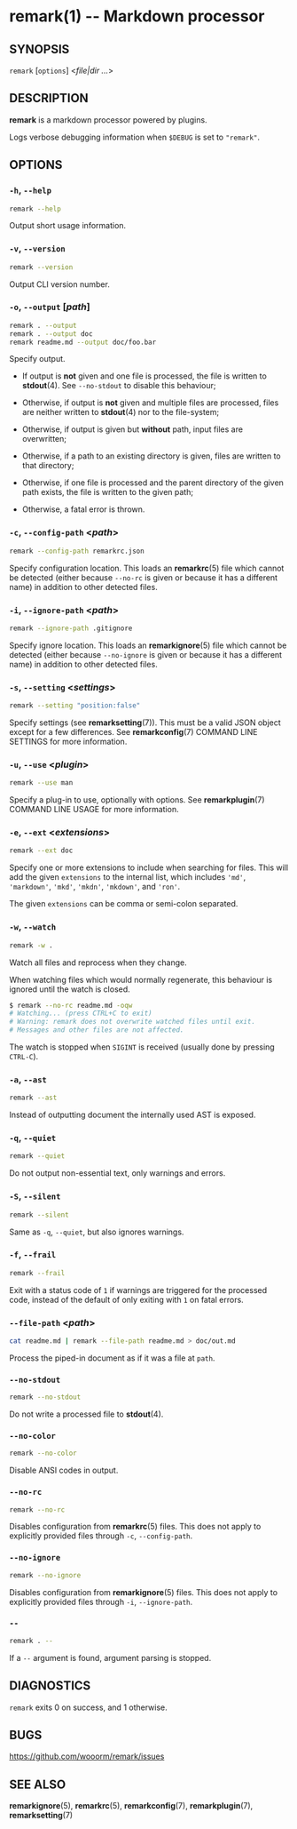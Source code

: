 # remark(1) -- Markdown processor

## SYNOPSIS

`remark` \[`options`] &lt;_file|dir_ _..._>

## DESCRIPTION

**remark** is a markdown processor powered by plugins.

Logs verbose debugging information when `$DEBUG` is set to `"remark"`.

## OPTIONS

### `-h`, `--help`

```sh
remark --help
```

Output short usage information.

### `-v`, `--version`

```sh
remark --version
```

Output CLI version number.

### `-o`, `--output` \[_path_]

```sh
remark . --output
remark . --output doc
remark readme.md --output doc/foo.bar
```

Specify output.

*   If output is **not** given and one file is processed, the file is written
    to **stdout**(4). See `--no-stdout` to disable this behaviour;

*   Otherwise, if output is **not** given and multiple files are processed,
    files are neither written to **stdout**(4) nor to the file-system;

*   Otherwise, if output is given but **without** path, input files are
    overwritten;

*   Otherwise, if a path to an existing directory is given, files are written
    to that directory;

*   Otherwise, if one file is processed and the parent directory of the given
    path exists, the file is written to the given path;

*   Otherwise, a fatal error is thrown.

### `-c`, `--config-path` &lt;_path_>

```sh
remark --config-path remarkrc.json
```

Specify configuration location. This loads an **remarkrc**(5) file which cannot
be detected (either because `--no-rc` is given or because it has a different
name) in addition to other detected files.

### `-i`, `--ignore-path` &lt;_path_>

```sh
remark --ignore-path .gitignore
```

Specify ignore location. This loads an **remarkignore**(5) file which cannot be
detected (either because `--no-ignore` is given or because it has a different
name) in addition to other detected files.

### `-s`, `--setting` &lt;_settings_>

```sh
remark --setting "position:false"
```

Specify settings (see **remarksetting**(7)). This must be a valid JSON object
except for a few differences. See **remarkconfig**(7) COMMAND LINE SETTINGS
for more information.

### `-u`, `--use` &lt;_plugin_>

```sh
remark --use man
```

Specify a plug-in to use, optionally with options. See **remarkplugin**(7)
COMMAND LINE USAGE for more information.

### `-e`, `--ext` &lt;_extensions_>

```sh
remark --ext doc
```

Specify one or more extensions to include when searching for files.
This will add the given `extensions` to the internal list, which includes
`'md'`, `'markdown'`, `'mkd'`, `'mkdn'`, `'mkdown'`, and `'ron'`.

The given `extensions` can be comma or semi-colon separated.

### `-w`, `--watch`

```sh
remark -w .
```

Watch all files and reprocess when they change.

When watching files which would normally regenerate,
this behaviour is ignored until the watch is closed.

```sh
$ remark --no-rc readme.md -oqw
# Watching... (press CTRL+C to exit)
# Warning: remark does not overwrite watched files until exit.
# Messages and other files are not affected.
```

The watch is stopped when `SIGINT` is received (usually done by pressing
`CTRL-C`).

### `-a`, `--ast`

```sh
remark --ast
```

Instead of outputting document the internally used AST is exposed.

### `-q`, `--quiet`

```sh
remark --quiet
```

Do not output non-essential text, only warnings and errors.

### `-S`, `--silent`

```sh
remark --silent
```

Same as `-q`, `--quiet`, but also ignores warnings.

### `-f`, `--frail`

```sh
remark --frail
```

Exit with a status code of `1` if warnings are triggered for the processed
code, instead of the default of only exiting with `1` on fatal errors.

### `--file-path` &lt;_path_>

```sh
cat readme.md | remark --file-path readme.md > doc/out.md
```

Process the piped-in document as if it was a file at `path`.

### `--no-stdout`

```sh
remark --no-stdout
```

Do not write a processed file to **stdout**(4).

### `--no-color`

```sh
remark --no-color
```

Disable ANSI codes in output.

### `--no-rc`

```sh
remark --no-rc
```

Disables configuration from **remarkrc**(5) files. This does not apply to
explicitly provided files through `-c`, `--config-path`.

### `--no-ignore`

```sh
remark --no-ignore
```

Disables configuration from **remarkignore**(5) files. This does not apply to
explicitly provided files through `-i`, `--ignore-path`.

### `--`

```sh
remark . --
```

If a `--` argument is found, argument parsing is stopped.

## DIAGNOSTICS

`remark` exits 0 on success, and 1 otherwise.

## BUGS

<https://github.com/wooorm/remark/issues>

## SEE ALSO

**remarkignore**(5), **remarkrc**(5), **remarkconfig**(7),
**remarkplugin**(7), **remarksetting**(7)
